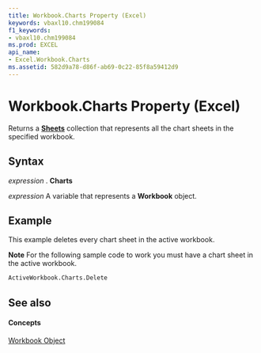 ```yaml
---
title: Workbook.Charts Property (Excel)
keywords: vbaxl10.chm199084
f1_keywords:
- vbaxl10.chm199084
ms.prod: EXCEL
api_name:
- Excel.Workbook.Charts
ms.assetid: 582d9a78-d86f-ab69-0c22-85f8a59412d9
---
```



# Workbook.Charts Property (Excel)

Returns a  **[Sheets](sheets-object-excel.md)** collection that represents all the chart sheets in the specified workbook.


## Syntax

 _expression_ . **Charts**

 _expression_ A variable that represents a **Workbook** object.


## Example

This example deletes every chart sheet in the active workbook.




 **Note**  For the following sample code to work you must have a chart sheet in the active workbook.




```vb
ActiveWorkbook.Charts.Delete
```


## See also


#### Concepts


[Workbook Object](workbook-object-excel.md)

